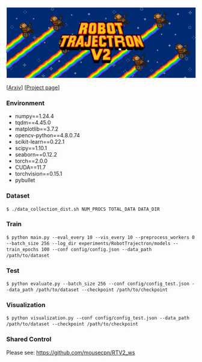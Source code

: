 ![logo](asset/RT_logo.png)

[[Arxiv](https://arxiv.org/abs/2509.19954)] [[Project page](https://mousecpn.github.io/RTV2_page/)]

### Environment

 - numpy==1.24.4
 - tqdm==4.45.0
 - matplotlib==3.7.2
 - opencv-python==4.8.0.74
 - scikit-learn==0.22.1
 - scipy==1.10.1
 - seaborn==0.12.2
 - torch==2.0.0
 - CUDA==11.7
 - torchvision==0.15.1
 - pybullet


### Dataset

```
$ ./data_collection_dist.sh NUM_PROCS TOTAL_DATA DATA_DIR
```



### Train

```
$ python main.py --eval_every 10 --vis_every 10 --preprocess_workers 0 --batch_size 256 --log_dir experiments/RobotTrajectron/models --train_epochs 100 --conf config/config.json --data_path /path/to/dataset
```


### Test
```
$ python evaluate.py --batch_size 256 --conf config/config_test.json --data_path /path/to/dataset --checkpoint /path/to/checkpoint
```


### Visualization
```
$ python visualization.py --conf config/config_test.json --data_path /path/to/dataset --checkpoint /path/to/checkpoint
```


### Shared Control
Please see: https://github.com/mousecpn/RTV2_ws
